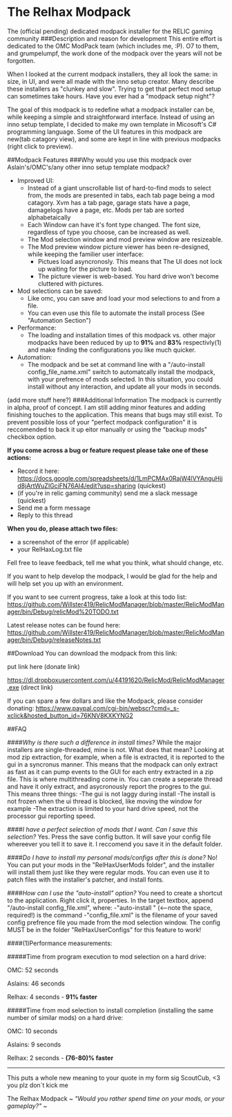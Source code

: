 # The Relhax Modpack
The (official pending) dedicated modpack installer for the RELIC gaming community
###Description and reason for development
  This entire effort is dedicated to the OMC ModPack team (which includes me, :P). O7 to them, and grumpelumpf, the work done of the modpack over the years will not be forgotten.
  
  When I looked at the current modpack installers, they all look the same: in size, in UI, and were all made with the inno setup creator. Many describe these installers as "clunkey and slow". Trying to get that perfect mod setup can sometimes take hours. Have you ever had a "modpack setup night"?
  
  The goal of this modpack is to redefine what a modpack installer can be, while keeping a simple and straightforward interface. Instead of using an inno setup template, I decided to make my own template in Micosoft's C# programming language. Some of the UI features in this modpack are new(tab catagory view), and some are kept in line with previous modpacks (right click to preview).
  
##Modpack Features
###Why would you use this modpack over Aslain's/OMC's/any other inno setup template modpack?
- Improved UI:
  - Instead of a giant unscrollable list of hard-to-find mods to select from, the mods are presented in tabs, each tab page being a mod catagory. Xvm has a tab page, garage stats have a page, damagelogs have a page, etc. Mods per tab are sorted alphabetaically
  - Each Window can have it's font type changed. The font size, regardless of type you choose, can be increased as well.
  - The Mod selection window and mod preview window are resizeable.
  - The Mod preview window picture viewer has been re-designed, while keeping the familier user interface:
    - Pictues load asyncronosly. This means that The UI does not lock up waiting for the picture to load.
    - The picture viewer is web-based. You hard drive won't become cluttered with pictures.
- Mod selections can be saved:
  - Like omc, you can save and load your mod selections to and from a file.
  - You can even use this file to automate the install process (See "Automation Section")
- Performance:
  - The loading and installation times of this modpack vs. other major modpacks have been reduced by up to **91%** and **83%** respectivly(1) and make finding the configurations you like much quicker.
- Automation:
  - The modpack and be set at command line with a "/auto-install config_file_name.xml" switch to automatcally install the modpack, with your prefrence of mods selected. In this situation, you could install without any interaction, and update all your mods in seconds.
  
(add more stuff here?)
###Additional Information
The modpack is currently in alpha, proof of concept. I am still adding minor features and adding finishing touches to the application. This means that bugs may still exist. To prevent possible loss of your "perfect modpack configuration" it is reccomended to back it up eitor manually or using the "backup mods" checkbox option.
  
**If you come across a bug or feature request please take one of these actions:**
- Record it here:
https://docs.google.com/spreadsheets/d/1LmPCMAx0RajW4lVYAnguHjjd8jArtWuZIGciFN76AI4/edit?usp=sharing (quickest)
- (if you're in relic gaming community) send me a slack message (quickest)
- Send me a form message
- Reply to this thread

**When you do, please attach two files:**
- a screenshot of the error (if applicable)
- your RelHaxLog.txt file

Fell free to leave feedback, tell me what you think, what should change, etc.

If you want to help develop the modpack, I would be glad for the help and will help set you up with an environment.

If you want to see current progress, take a look at this todo list:
https://github.com/Willster419/RelicModManager/blob/master/RelicModManager/bin/Debug/relicMod%20TODO.txt

Latest release notes can be found here:
https://github.com/Willster419/RelicModManager/blob/master/RelicModManager/bin/Debug/releaseNotes.txt

##Download
You can download the modpack from this link:

put link here (donate link)

https://dl.dropboxusercontent.com/u/44191620/RelicMod/RelicModManager.exe (direct link)

If you can spare a few dollars and like the Modpack, please consider donating:
https://www.paypal.com/cgi-bin/webscr?cmd=_s-xclick&hosted_button_id=76KNV8KXKYNG2


##FAQ

####*Why is there such a difference in install times?*
 While the major installers are single-threaded, mine is not. What does that mean? Looking at mod zip extraction, for example, when a file is extracted, it is reported to the gui in a syncronus manner. This means that the modpack can only extract as fast as it can pump events to the GUI for each entry extracted in a zip file. This is where multithreading come in. You can create a seperate thread and have it only extract, and asycronously report the progres to the gui. This means three things:
  -The gui is not laggy during install
  -The install is not frozen when the ui thread is blocked, like moving the window for example
  -The extraction is limited to your hard drive speed, not the processor gui reporting speed.

####*I have a perfect selection of mods that I want. Can I save this selection?*
  Yes. Press the save config button. It will save your config file whereever you tell it to save it. I reccomend you save it in the default folder.

####*Do I have to install my personal mods/configs after this is done?*
  No! You can put your mods in the "RelHaxUserMods folder", and the installer will install them just like they were regular mods. You can even use it to patch files with the installer's patcher, and install fonts.

####*How can I use the "auto-install" option?*
  You need to create a shortcut to the application. Right click it, properties. In the target textbox, append "/auto-install config_file.xml", where:
  -"auto-install " (<--note the space, required!) is the command
  -"config_file.xml" is the filename of your saved config prefrence file you made from the mod selection window. The config MUST be in the folder "RelHaxUserConfigs" for this feature to work!

####(1)Performance measurements:

#####Time from program execution to mod selection on a hard drive:

  OMC: 52 seconds
  
  Aslains: 46 seconds
  
  Relhax: 4 seconds - **91% faster**


#####Time from mod selection to install completion (installing the same number of similar mods) on a hard drive:

  OMC: 10 seconds
  
  Aslains: 9 seconds
  
  Relhax: 2 seconds - **(76-80)% faster**
  
---
This puts a whole new meaning to your quote in my form sig ScoutCub, <3 you plz don`t kick me

The Relhax Modpack ~ *"Would you rather spend time on your mods, or your gameplay?"* ~